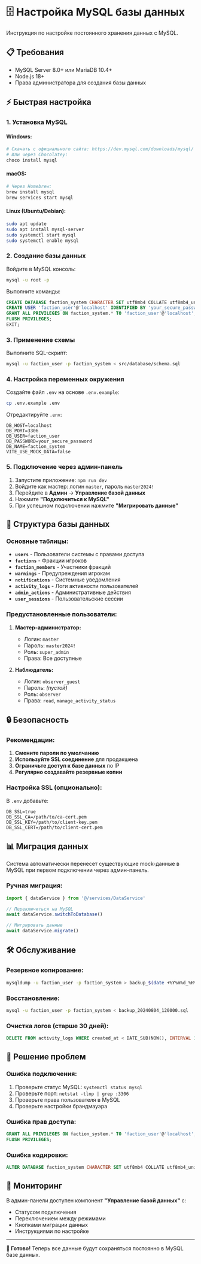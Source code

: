 # 🗄️ Настройка MySQL базы данных

Инструкция по настройке постоянного хранения данных с MySQL.

## 📋 Требования

- MySQL Server 8.0+ или MariaDB 10.4+
- Node.js 18+
- Права администратора для создания базы данных

## ⚡ Быстрая настройка

### 1. Установка MySQL

#### Windows:
```bash
# Скачать с официального сайта: https://dev.mysql.com/downloads/mysql/
# Или через Chocolatey:
choco install mysql
```

#### macOS:
```bash
# Через Homebrew:
brew install mysql
brew services start mysql
```

#### Linux (Ubuntu/Debian):
```bash
sudo apt update
sudo apt install mysql-server
sudo systemctl start mysql
sudo systemctl enable mysql
```

### 2. Создание базы данных

Войдите в MySQL консоль:
```bash
mysql -u root -p
```

Выполните команды:
```sql
CREATE DATABASE faction_system CHARACTER SET utf8mb4 COLLATE utf8mb4_unicode_ci;
CREATE USER 'faction_user'@'localhost' IDENTIFIED BY 'your_secure_password';
GRANT ALL PRIVILEGES ON faction_system.* TO 'faction_user'@'localhost';
FLUSH PRIVILEGES;
EXIT;
```

### 3. Применение схемы

Выполните SQL-скрипт:
```bash
mysql -u faction_user -p faction_system < src/database/schema.sql
```

### 4. Настройка переменных окружения

Создайте файл `.env` на основе `.env.example`:
```bash
cp .env.example .env
```

Отредактируйте `.env`:
```env
DB_HOST=localhost
DB_PORT=3306
DB_USER=faction_user
DB_PASSWORD=your_secure_password
DB_NAME=faction_system
VITE_USE_MOCK_DATA=false
```

### 5. Подключение через админ-панель

1. Запустите приложение: `npm run dev`
2. Войдите как мастер: логин `master`, пароль `master2024!`
3. Перейдите в **Админ** → **Управление базой данных**
4. Нажмите **"Подключиться к MySQL"**
5. При успешном подключении нажмите **"Мигрировать данные"**

## 🔧 Структура базы данных

### Основные таблицы:

- **`users`** - Пользователи системы с правами доступа
- **`factions`** - Фракции игроков
- **`faction_members`** - Участники фракций
- **`warnings`** - Предупреждения игрокам
- **`notifications`** - Системные уведомления
- **`activity_logs`** - Логи активности пользователей
- **`admin_actions`** - Административные действия
- **`user_sessions`** - Пользовательские сессии

### Предустановленные пользователи:

1. **Мастер-администратор:**
   - Логин: `master`
   - Пароль: `master2024!`
   - Роль: `super_admin`
   - Права: Все доступные

2. **Наблюдатель:**
   - Логин: `observer_guest`
   - Пароль: *(пустой)*
   - Роль: `observer`
   - Права: `read`, `manage_activity_status`

## 🔒 Безопасность

### Рекомендации:

1. **Смените пароли по умолчанию**
2. **Используйте SSL соединение** для продакшена
3. **Ограничьте доступ к базе данных** по IP
4. **Регулярно создавайте резервные копии**

### Настройка SSL (опционально):

В `.env` добавьте:
```env
DB_SSL=true
DB_SSL_CA=/path/to/ca-cert.pem
DB_SSL_KEY=/path/to/client-key.pem
DB_SSL_CERT=/path/to/client-cert.pem
```

## 📊 Миграция данных

Система автоматически перенесет существующие mock-данные в MySQL при первом подключении через админ-панель.

### Ручная миграция:

```javascript
import { dataService } from '@/services/DataService'

// Переключиться на MySQL
await dataService.switchToDatabase()

// Мигрировать данные
await dataService.migrate()
```

## 🛠️ Обслуживание

### Резервное копирование:

```bash
mysqldump -u faction_user -p faction_system > backup_$(date +%Y%m%d_%H%M%S).sql
```

### Восстановление:

```bash
mysql -u faction_user -p faction_system < backup_20240804_120000.sql
```

### Очистка логов (старше 30 дней):

```sql
DELETE FROM activity_logs WHERE created_at < DATE_SUB(NOW(), INTERVAL 30 DAY);
```

## 🐛 Решение проблем

### Ошибка подключения:
1. Проверьте статус MySQL: `systemctl status mysql`
2. Проверьте порт: `netstat -tlnp | grep :3306`
3. Проверьте права пользователя в MySQL
4. Проверьте настройки брандмауэра

### Ошибка прав доступа:
```sql
GRANT ALL PRIVILEGES ON faction_system.* TO 'faction_user'@'localhost';
FLUSH PRIVILEGES;
```

### Ошибка кодировки:
```sql
ALTER DATABASE faction_system CHARACTER SET utf8mb4 COLLATE utf8mb4_unicode_ci;
```

## 📱 Мониторинг

В админ-панели доступен компонент **"Управление базой данных"** с:
- Статусом подключения
- Переключением между режимами
- Кнопками миграции данных
- Инструкциями по настройке

---

**🚀 Готово!** Теперь все данные будут сохраняться постоянно в MySQL базе данных.